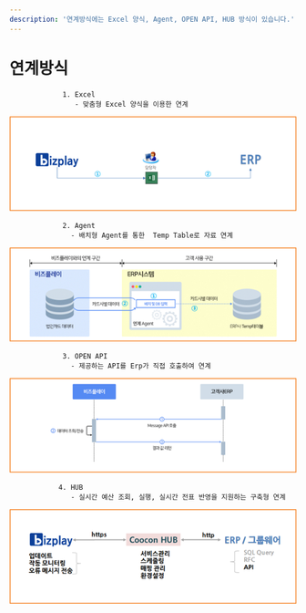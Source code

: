 ```yaml
---
description: '연계방식에는 Excel 양식, Agent, OPEN API, HUB 방식이 있습니다.'
---
```


# 연계방식

                 1. Excel  
                    - 맞춤형 Excel 양식을 이용한 연계

![](../../.gitbook/assets/image%20%28151%29.png)

                 2. Agent  
                   - 배치형 Agent를 통한  Temp Table로 자료 연계

![](../../.gitbook/assets/image%20%2856%29.png)

                 3. OPEN API  
                   - 제공하는 API를 Erp가 직접 호출하여 연계

![](../../.gitbook/assets/image%20%28185%29.png)

                4. HUB  
                   - 실시간 예산 조회, 실행, 실시간 전표 반영을 지원하는 구축형 연계

![](../../.gitbook/assets/image%20%2832%29.png)

